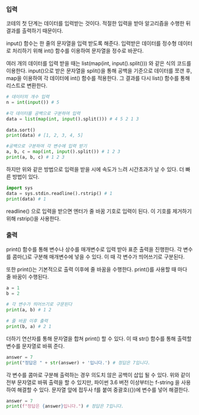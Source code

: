 ### 입력

코테의 첫 단계는 데이터를 입력받는 것이다.
적절한 입력을 받아 알고리즘을 수행한 뒤 결과를 출력하기 때문이다.

input() 함수는 한 줄의 문자열을 입력 받도록 해준다.
입력받은 데이터를 정수형 데이터로 처리하기 위해 int() 함수를 이용하여 문자열을 정수로 바꾼다.

여러 개의 데이터를 입력 받을 때는 list(map(int, input().split())) 와 같은 식의 코드를 이용한다.
input()으로 받은 문자열을 split()을 통해 공백을 기준으로 데이터를 쪼갠 후, map을 이용하여 각 데이터에 int() 함수를 적용한다. 그 결과를 다시 list() 함수를 통해 리스트로 변환한다.

```python
# 데이터의 개수 입력
n = int(input()) # 5
 
#각 데이터를 공백으로 구분하여 입력
data = list(map(int, input().split())) # 4 5 2 1 3
 
data.sort()
print(data) # [1, 2, 3, 4, 5]

#공백으로 구분하여 각 변수에 입력 받기
a, b, c = map(int, input().split()) # 1 2 3
print(a, b, c) # 1 2 3
```

하지만 위와 같은 방법으로 입력을 받을 시에 속도가 느려 시간초과가 날 수 있다.
더 빠른 방법이 있다.

```python
import sys
data = sys.stdin.readline().rstrip() # 1
print(data) # 1
```

readline() 으로 입력을 받으면 엔터가 줄 바꿈 기호로 입력이 된다.
이 기호를 제거하기 위해 rstrip()을 사용한다.

 

### 출력

print() 함수를 통해 변수나 상수를 매개변수로 입력 받아 표준 출력을 진행한다.
각 변수를 콤마(,)로 구분해 매개변수에 넣을 수 있다. 이 때 각 변수가 띄어쓰기로 구분된다.

또한 print()는 기본적으로 출력 이후에 줄 바꿈을 수행한다.
print()를 사용할 때 마다 줄 바꿈이 수행된다.

```python
a = 1
b = 2
 
# 각 변수가 띄어쓰기로 구문된다
print(a, b) # 1 2
 
# 줄 바꿈 이후 출력
print(b, a) # 2 1
```

 

더하기 연산자를 통해 문자열을 합쳐 print() 할 수 있다.
이 때 str() 함수를 통해 출력할 변수를 문자열로 바꿔 준다.

```python
answer = 7
print("정답은 " + str(answer) + '입니다.') # 정답은 7입니다.
```



각 변수를 콤마로 구분해 출력하는 경우 의도치 않은 공백이 삽입 될 수 있다.
위와 같이 전부 문자열로 바꿔 출력을 할 수 있지만, 파이썬 3.6 버전 이상부터는 f-string 을 사용하여 해결할 수 있다.
문자열 앞에 접두사 f를 붙여 중괄호({})에 변수를 넣어 해결한다.

```python
answer = 7
print(f"정답은 {answer}입니다.") # 정답은 7입니다.
```

